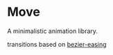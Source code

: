 Move
=====

A minimalistic animation library.

transitions based on [bezier-easing](https://github.com/gre/bezier-easing)